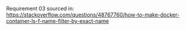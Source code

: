 Requirement 03 sourced in: https://stackoverflow.com/questions/48767760/how-to-make-docker-container-ls-f-name-filter-by-exact-name